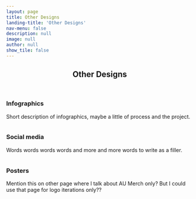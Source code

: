 ```yaml
---
layout: page
title: Other Designs
landing-title: 'Other Designs'
nav-menu: false
description: null
image: null
author: null
show_tile: false
---
```


<!-- Main -->
<div id="main" class="alt">
	
<!-- One -->
<section id="one">
	<div class="inner">
	     <header class="major">
		<h1>Other Designs</h1>
	     </header>		

<!-- Image -->
<h3>Infographics</h3>
<p>Short description of infographics, maybe a little of process and the project.<p>
<div class="box alt">
	<div class="row 50% uniform">
		<div class="4u"><span class="image fit"><img src="{% link assets/images/krump.png %}" alt="" /></span></div>
		<div class="4u"><span class="image fit"><img src="{% link assets/images/nicholas brothers.png %}" alt="" /></span></div>
		<div class="4u$"><span class="image fit"><img src="{% link assets/images/adelaide hall.png %}" alt="" /></span></div>
	</div>
</div>
		
<h3>Social media</h3>
<p>Words words words words and more and more words to write as a filler.<p>
<div class="box alt">
	<div class="row 50% uniform">
		<div class="4u"><span class="image fit"><img src="{% link assets/images/amanda1.png %}" alt="" /></span></div>
		<div class="4u"><span class="image fit"><img src="{% link assets/images/amanda2.png %}" alt="" /></span></div>
		<div class="4u$"><span class="image fit"><img src="{% link assets/images/amanda3.png %}" alt="" /></span></div>
		<!-- Break -->
		<div class="4u"><span class="image fit"><img src="{% link assets/images/amanda4.png %}" alt="" /></span></div>
		<div class="4u"><span class="image fit"><img src="{% link assets/images/amanda5.png %}" alt="" /></span></div>
		<div class="4u$"><span class="image fit"><img src="{% link assets/images/amanda6.png %}" alt="" /></span></div>	
		<!-- Break -->
		<div class="4u"><span class="image fit"><img src="{% link assets/images/amanda7.png %}" alt="" /></span></div>
		<div class="4u"><span class="image fit"><img src="{% link assets/images/amanda8.png %}" alt="" /></span></div>	
	</div>
</div>

<h3>Posters</h3>
<p>Mention this on other page where I talk about AU Merch only? But I could use that page for logo iterations only??<p>
<div class="box alt">
	<div class="row 50% uniform">
		<div class="4u"><span class="image fit"><img src="{% link assets/images/merch promo 1.png %}" alt="" /></span></div>
		<div class="4u"><span class="image fit"><img src="{% link assets/images/merch promo 2.png %}" alt="" /></span></div>
	</div>
</div>
